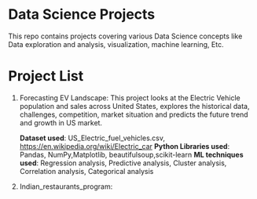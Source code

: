 # Data Science Projects
This repo contains projects covering various Data Science concepts like Data exploration and analysis, visualization, machine learning, Etc.

# Project List
1. Forecasting EV Landscape: This project looks at the Electric Vehicle population and sales across United States, explores the historical data, challenges, competition, market situation and predicts the future trend and growth in US market.
   
   **Dataset used**: US_Electric_fuel_vehicles.csv, https://en.wikipedia.org/wiki/Electric_car
   **Python Libraries used**: Pandas, NumPy,Matplotlib, beautifulsoup,scikit-learn
   **ML techniques used**: Regression analysis, Predictive analysis, Cluster analysis, Correlation analysis, Categorical analysis
   
3. Indian_restaurants_program:
   
